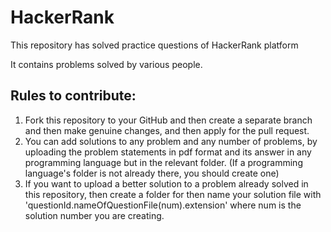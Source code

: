 # HackerRank
This repository has solved practice questions of HackerRank platform

It contains problems solved by various people.

## Rules to contribute:
1. Fork this repository to your GitHub and then create a separate branch and then make genuine changes, and then apply for the pull request.
2. You can add solutions to any problem and any number of problems, by uploading the problem statements in pdf format and its answer in any programming language but in the relevant folder. (If a programming language's folder is not already there, you should create one)
3. If you want to upload a better solution to a problem already solved in this repository, then create a folder for then name your solution file with 'questionId.nameOfQuestionFile(num).extension' where num is the solution number you are creating.


